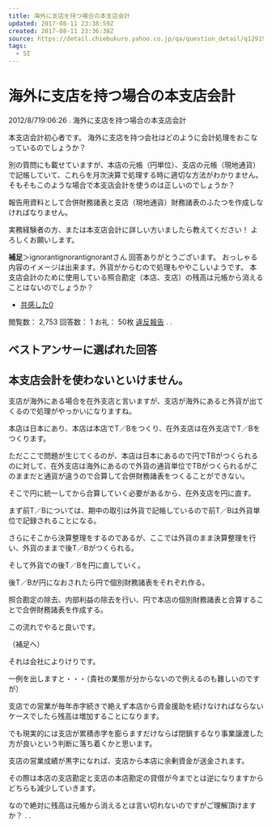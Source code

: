 ```yaml
---
title: 海外に支店を持つ場合の本支店会計
updated: 2017-08-11 23:38:59Z
created: 2017-08-11 23:36:38Z
source: https://detail.chiebukuro.yahoo.co.jp/qa/question_detail/q1291950077
tags:
  - SI
---
```


# 海外に支店を持つ場合の本支店会計

2012/8/719:06:26
.
海外に支店を持つ場合の本支店会計

本支店会計初心者です。
海外に支店を持つ会社はどのように会計処理をおこなっているのでしょうか？

別の質問にも載せていますが、本店の元帳（円単位）、支店の元帳（現地通貨）で記帳していて、これらを月次決算で処理する時に適切な方法がわかりません。
そもそもこのような場合で本支店会計を使うのは正しいのでしょうか？

報告用資料として合併財務諸表と支店（現地通貨）財務諸表のふたつを作成しなければなりません。

実務経験者の方、または本支店会計に詳しい方いましたら教えてください！
よろしくお願いします。

**補足**＞ignorantignorantignorantさん
回答ありがとうございます。
おっしゃる内容のイメージは出来ます。外貨がからむので処理もややこしいようです。
本支店会計のために使用している照合勘定（本店、支店）の残高は元帳から消えることはないのでしょうか？

- [共感した0](https://detail.chiebukuro.yahoo.co.jp/qa/question_detail/q1291950077#)

閲覧数：
2,753
回答数：
1
お礼：
50枚
[違反報告](https://chiebukuro.yahoo.co.jp/misc/report_que.php?qid=1291950077)
.
.

## ベストアンサーに選ばれた回答

##

##

##

##

##

## 本支店会計を使わないといけません。

支店が海外にある場合を在外支店と言いますが、支店が海外にあると外貨が出てくるので処理がやっかいになりますね。

本店は日本にあり、本店は本店でT／Bをつくり、在外支店は在外支店でT／Bをつくります。

ただここで問題が生じてくるのが、本店は日本にあるので円でTBがつくられるのに対して、在外支店は海外にあるので外貨の通貨単位でTBがつくられるがこのままだと通貨が違うので合算して合併財務諸表をつくることができない。

そこで円に統一してから合算していく必要があるから、在外支店を円に直す。

まず前T／Bについては、期中の取引は外貨で記帳しているので前T／Bは外貨単位で記録されることになる。

さらにそこから決算整理をするのであるが、ここでは外貨のまま決算整理を行い、外貨のままで後T／Bがつくられる。

そして外貨での後T／Bを円に直していく。

後T／Bが円になおされたら円で個別財務諸表をそれぞれ作る。

照合勘定の除去、内部利益の除去を行い、円で本店の個別財務諸表と合算することで合併財務諸表を作成する。

この流れでやると良いです。

（補足へ）

それは会社によりけりです。

一例を出しますと・・・（貴社の業態が分からないので例えるのも難しいのですが）

支店での営業が毎年赤字続きで絶えず本店から資金援助を続けなければならないケースでしたら残高は増加することになります。

でも現実的には支店が累積赤字を膨らますだけならば閉鎖するなり事業譲渡した方が良いという判断に落ち着くかと思います。

支店の営業成績が黒字になれば、支店から本店に余剰資金が送金されます。

その際は本店の支店勘定と支店の本店勘定の貸借が今までとは逆になりますからどちらも減少していきます。

なので絶対に残高は元帳から消えるとは言い切れないのですがご理解頂けますか？
.
.